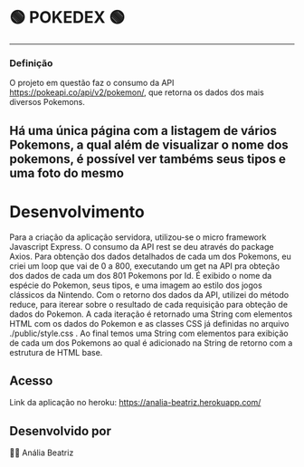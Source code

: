 # 🟢 POKEDEX 🟢
---
### Definição
O projeto em questão faz o consumo da API https://pokeapi.co/api/v2/pokemon/, que retorna os dados dos mais diversos Pokemons.

Há uma única página com a listagem de vários Pokemons, a qual além de visualizar o nome dos pokemons, é possível ver tambéms seus tipos e uma foto do mesmo
 --- 

# Desenvolvimento
Para a criação da aplicação servidora, utilizou-se o micro framework Javascript Express. O consumo da API rest se deu através do package Axios. Para obtenção dos dados detalhados de cada um dos Pokemons, eu criei um loop que vai de 0 a 800, executando um get na API pra obteção dos dados de cada um dos 801 Pokemons por Id. É exibido o nome da espécie do Pokemon, seus tipos, e uma imagem ao estilo dos jogos clássicos da Nintendo. Com o retorno dos dados da API, utilizei do método reduce, para iterear sobre o resultado de cada requisição para obteção de dados do Pokemon. A cada iteração é retornado uma String com elementos HTML com os dados do Pokemon e as classes CSS já definidas no arquivo ./public/style.css . Ao final temos uma String com elementos para exibição de cada um dos Pokemons ao qual é adicionado na String de retorno com a estrutura de HTML base.

## Acesso
Link da aplicação no heroku: https://analia-beatriz.herokuapp.com/

## Desenvolvido por 
 👩‍💻 Anália Beatriz